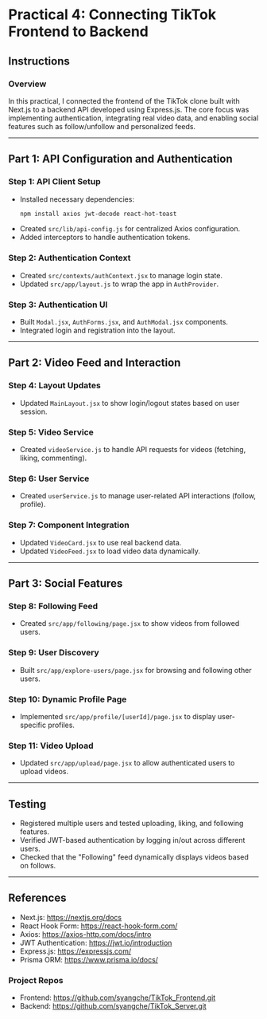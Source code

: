 # Practical 4: Connecting TikTok Frontend to Backend

## Instructions

### Overview

In this practical, I connected the frontend of the TikTok clone built with Next.js to a backend API developed using Express.js. The core focus was implementing authentication, integrating real video data, and enabling social features such as follow/unfollow and personalized feeds.

---

## Part 1: API Configuration and Authentication

### Step 1: API Client Setup

- Installed necessary dependencies:
  ```bash
  npm install axios jwt-decode react-hot-toast
  ```
- Created `src/lib/api-config.js` for centralized Axios configuration.
- Added interceptors to handle authentication tokens.

### Step 2: Authentication Context

- Created `src/contexts/authContext.jsx` to manage login state.
- Updated `src/app/layout.js` to wrap the app in `AuthProvider`.

### Step 3: Authentication UI

- Built `Modal.jsx`, `AuthForms.jsx`, and `AuthModal.jsx` components.
- Integrated login and registration into the layout.

---

## Part 2: Video Feed and Interaction

### Step 4: Layout Updates

- Updated `MainLayout.jsx` to show login/logout states based on user session.

### Step 5: Video Service

- Created `videoService.js` to handle API requests for videos (fetching, liking, commenting).

### Step 6: User Service

- Created `userService.js` to manage user-related API interactions (follow, profile).

### Step 7: Component Integration

- Updated `VideoCard.jsx` to use real backend data.
- Updated `VideoFeed.jsx` to load video data dynamically.

---

## Part 3: Social Features

### Step 8: Following Feed

- Created `src/app/following/page.jsx` to show videos from followed users.

### Step 9: User Discovery

- Built `src/app/explore-users/page.jsx` for browsing and following other users.

### Step 10: Dynamic Profile Page

- Implemented `src/app/profile/[userId]/page.jsx` to display user-specific profiles.

### Step 11: Video Upload

- Updated `src/app/upload/page.jsx` to allow authenticated users to upload videos.

---

## Testing

- Registered multiple users and tested uploading, liking, and following features.
- Verified JWT-based authentication by logging in/out across different users.
- Checked that the "Following" feed dynamically displays videos based on follows.

---

## References

- Next.js: https://nextjs.org/docs
- React Hook Form: https://react-hook-form.com/
- Axios: https://axios-http.com/docs/intro
- JWT Authentication: https://jwt.io/introduction
- Express.js: https://expressjs.com/
- Prisma ORM: https://www.prisma.io/docs/

### Project Repos

- Frontend: https://github.com/syangche/TikTok_Frontend.git
- Backend: https://github.com/syangche/TikTok_Server.git